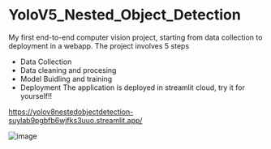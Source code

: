 # YoloV5_Nested_Object_Detection
My first end-to-end computer vision project, starting from data collection to deployment in a webapp.
The project involves 5 steps 
- Data Collection 
- Data cleaning and procesing 
- Model Buidling and training 
- Deployment
The application is deployed in streamlit cloud, try it for yourself!!

https://yolov8nestedobjectdetection-suylab9pgbfb6wjfks3uuo.streamlit.app/


![image](https://github.com/kailas711/YoloV8_Nested_Object_Detection/assets/89206677/c65afbb9-d79a-469a-a3e2-8e27124e9d0f)

